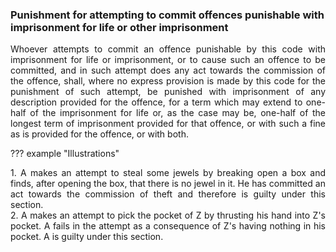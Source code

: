 ### Punishment for attempting to commit offences punishable with imprisonment for life or other imprisonment
<div style="text-align: justify">

Whoever attempts to commit an offence punishable by this code with imprisonment for life or imprisonment, or to cause such an offence to be committed, and in such attempt does any act towards the commission of the offence, shall, where no express provision is made by this code for the punishment of such attempt, be punished with imprisonment of any description provided for the offence, for a term which may extend to one-half of the imprisonment for life or, as the case may be, one-half of the longest term of imprisonment provided for that offence, or with such a fine as is provided for the offence, or with both.

</div>

??? example "Illustrations"
    <div style="text-align: justify"> 1. A makes an attempt to steal some jewels by breaking open a box and finds, after opening the box, that there is no jewel in it. He has committed an act towards the commission of theft and therefore is guilty under this section.
    <div style="text-align: justify"> 2. A makes an attempt to pick the pocket of Z by thrusting his hand into Z's pocket. A fails in the attempt as a consequence of Z's having nothing in his pocket. A is guilty under this section.

